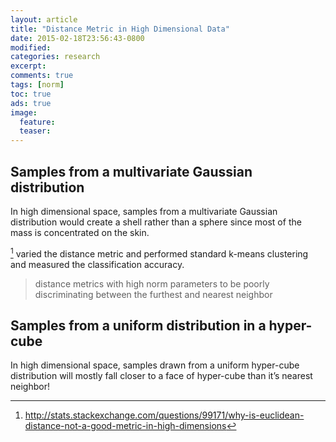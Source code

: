 ```yaml
---
layout: article
title: "Distance Metric in High Dimensional Data"
date: 2015-02-18T23:56:43-0800
modified:
categories: research
excerpt:
comments: true
tags: [norm]
toc: true
ads: true
image:
  feature:
  teaser:
---
```


## Samples from a multivariate Gaussian distribution

In high dimensional space, samples from a multivariate Gaussian distribution would create a shell rather than a sphere since most of the mass is concentrated on the skin.

[^1] varied the distance metric and performed standard k-means clustering and measured the classification accuracy.

> distance metrics with high norm parameters
> to be poorly discriminating between the furthest and nearest neighbor

## Samples from a uniform distribution in a hyper-cube

In high dimensional space, samples drawn from a uniform hyper-cube distribution will mostly fall closer to a face of hyper-cube than it’s nearest neighbor!


[^1]: http://stats.stackexchange.com/questions/99171/why-is-euclidean-distance-not-a-good-metric-in-high-dimensions
[^2]: http://link.springer.com/chapter/10.1007%2F3-540-44503-X_27#page-1
